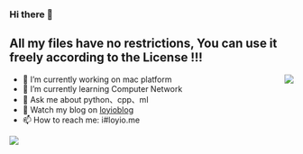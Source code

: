 ### Hi there 👋

## All my files have no restrictions, You can use it freely according to the License !!!

<img align="right" src="https://github-readme-stats.vercel.app/api?username=loyio&show_icons=true&hide=stars&include_all_commits=true&hide_title=true&theme=graywhite" />

- 🔭 I’m currently working on mac platform
- 🌱 I’m currently learning Computer Network
- 💬 Ask me about python、cpp、ml
- 📔 Watch my blog on [loyioblog](https://github.com/loyio/blog/issues)
- 📫 How to reach me: i#loyio.me




<img src="https://github-readme-stats.vercel.app/api/top-langs/?username=loyio&langs_count=8&layout=compact" />
